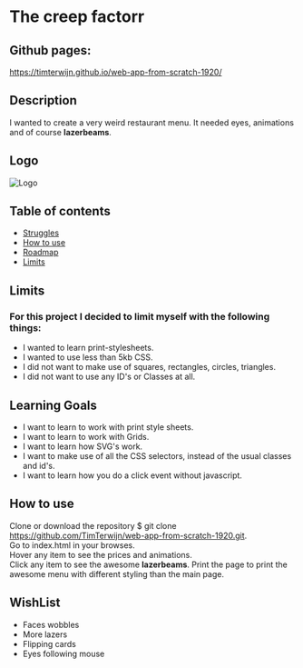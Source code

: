 # The creep factorr

## Github pages:
https://timterwijn.github.io/web-app-from-scratch-1920/

## Description
I wanted to create a very weird restaurant menu. It needed eyes, animations and of course **lazerbeams**.

## Logo
![Logo](/img/logo.jpg)

## Table of contents
* [Struggles](#struggles)
* [How to use](#how-to-use)
* [Roadmap](#roadmap)
* [Limits](#limits)

## Limits
### For this project I decided to limit myself with the following things:
* I wanted to learn print-stylesheets.  
* I wanted to use less than 5kb CSS.  
* I did not want to make use of squares, rectangles, circles, triangles.  
* I did not want to use any ID's or Classes at all.  

## Learning Goals
* I want to learn to work with print style sheets.  
* I want to learn to work with Grids.  
* I want to learn how SVG's work.   
* I want to make use of all the CSS selectors, instead of the usual classes and id's.  
* I want to learn how you do a click event without javascript.  

## How to use
Clone or download the repository $ git clone https://github.com/TimTerwijn/web-app-from-scratch-1920.git.   
Go to index.html in your browses.  
Hover any item to see the prices and animations.  
Click any item to see the awesome **lazerbeams**.
Print the page to print the awesome menu with different styling than the main page.  

## WishList
* Faces wobbles
* More lazers
* Flipping cards
* Eyes following mouse
